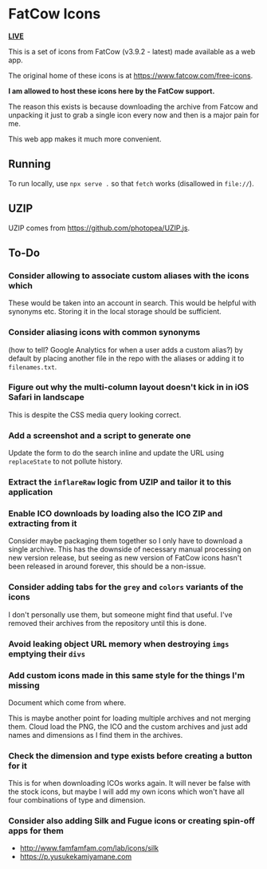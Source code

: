 # FatCow Icons

[**LIVE**](https://tomashubelbauer.github.io/fatcow-icons)

This is a set of icons from FatCow (v3.9.2 - latest) made available as a web app.

The original home of these icons is at https://www.fatcow.com/free-icons.

**I am allowed to host these icons here by the FatCow support.**

The reason this exists is because downloading the archive from Fatcow and unpacking
it just to grab a single icon every now and then is a major pain for me.

This web app makes it much more convenient.

## Running

To run locally, use `npx serve .` so that `fetch` works (disallowed in `file://`).

## UZIP

UZIP comes from https://github.com/photopea/UZIP.js.

## To-Do

### Consider allowing to associate custom aliases with the icons which

These would be taken into an account in search. This would be helpful with synonyms etc.
Storing it in the local storage should be sufficient.

### Consider aliasing icons with common synonyms

(how to tell? Google Analytics for when a user adds a custom alias?) by default by
placing another file in the repo with the aliases or adding it to `filenames.txt`.

### Figure out why the multi-column layout doesn't kick in in iOS Safari in landscape

This is despite the CSS media query looking correct.

### Add a screenshot and a script to generate one

Update the form to do the search inline and update the URL using `replaceState` to
not pollute history.

### Extract the `inflareRaw` logic from UZIP and tailor it to this application

### Enable ICO downloads by loading also the ICO ZIP and extracting from it

Consider maybe packaging them together so I only have to download a single
archive. This has the downside of necessary manual processing on new version
release, but seeing as new version of FatCow icons hasn't been released in
around forever, this should be a non-issue.

### Consider adding tabs for the `grey` and `colors` variants of the icons

I don't personally use them, but someone might find that useful. I've removed
their archives from the repository until this is done.

### Avoid leaking object URL memory when destroying `imgs` emptying their `divs`

### Add custom icons made in this same style for the things I'm missing

Document which come from where.

This is maybe another point for loading multiple archives and not merging them.
Cloud load the PNG, the ICO and the custom archives and just add names and
dimensions as I find them in the archives.

### Check the dimension and type exists before creating a button for it

This is for when downloading ICOs works again. It will never be false with the
stock icons, but maybe I will add my own icons which won't have all four
combinations of type and dimension.

### Consider also adding Silk and Fugue icons or creating spin-off apps for them

- http://www.famfamfam.com/lab/icons/silk
- https://p.yusukekamiyamane.com
